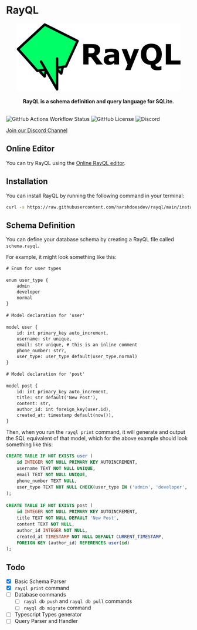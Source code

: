 # RayQL

<p align="center">
    <img src="./rayql-logo.svg" alt="RayQL Logo">
    <br />
    <br />
    <b>RayQL is a schema definition and query language for SQLite.</b>
    <br />
    <br />
</p>

![GitHub Actions Workflow Status](https://img.shields.io/github/actions/workflow/status/harshdoesdev/rayql/.github%2Fworkflows%2Frust.yml)
![GitHub License](https://img.shields.io/github/license/harshdoesdev/rayql)
![Discord](https://img.shields.io/discord/1225854949485711451)

[Join our Discord Channel](https://discord.gg/4re5ShTshg)

## Online Editor

You can try RayQL using the [Online RayQL editor](https://harshdoesdev.github.io/rayql-studio/).

## Installation

You can install RayQL by running the following command in your terminal:

```bash
curl -s https://raw.githubusercontent.com/harshdoesdev/rayql/main/install.sh | sh
```

## Schema Definition

You can define your database schema by creating a RayQL file called `schema.rayql`.

For example, it might look something like this:

```rayql
# Enum for user types

enum user_type {
    admin
    developer
    normal
}

# Model declaration for 'user'

model user {
    id: int primary_key auto_increment,
    username: str unique,
    email: str unique, # this is an inline comment
    phone_number: str?,
    user_type: user_type default(user_type.normal)
}

# Model declaration for 'post'

model post {
    id: int primary_key auto_increment,
    title: str default('New Post'),
    content: str,
    author_id: int foreign_key(user.id),
    created_at: timestamp default(now()),
}
```

Then, when you run the `rayql print` command, it will generate and output the SQL equivalent of that model, which for the above example should look something like this:

```sql
CREATE TABLE IF NOT EXISTS user (
    id INTEGER NOT NULL PRIMARY KEY AUTOINCREMENT,
    username TEXT NOT NULL UNIQUE,
    email TEXT NOT NULL UNIQUE,
    phone_number TEXT NULL,
    user_type TEXT NOT NULL CHECK(user_type IN ('admin', 'developer', 'normal')) DEFAULT 'normal'
);

CREATE TABLE IF NOT EXISTS post (
    id INTEGER NOT NULL PRIMARY KEY AUTOINCREMENT,
    title TEXT NOT NULL DEFAULT 'New Post',
    content TEXT NOT NULL,
    author_id INTEGER NOT NULL,
    created_at TIMESTAMP NOT NULL DEFAULT CURRENT_TIMESTAMP,
    FOREIGN KEY (author_id) REFERENCES user(id)
);
```

## Todo

- [x] Basic Schema Parser
- [x] `rayql print` command
- [ ] Database commands
    - [ ] `rayql db push` and `rayql db pull` commands
    - [ ] `rayql db migrate` command
- [ ] Typescript Types generator
- [ ] Query Parser and Handler
